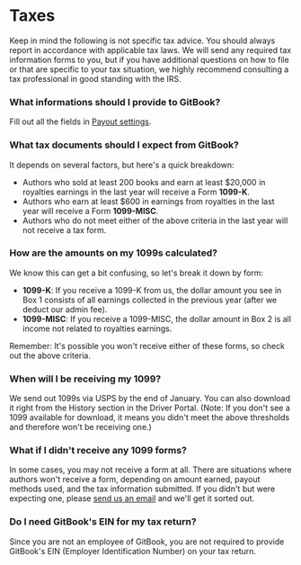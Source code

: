 # Taxes

Keep in mind the following is not specific tax advice. You should always report in accordance with applicable tax laws. We will send any required tax information forms to you, but if you have additional questions on how to file or that are specific to your tax situation, we highly recommend consulting a tax professional in good standing with the IRS.

### What informations should I provide to GitBook?

Fill out all the fields in [Payout settings](https://www.gitbook.com/settings/recipient).

### What tax documents should I expect from GitBook?

It depends on several factors, but here's a quick breakdown:
* Authors who sold at least 200 books and earn at least $20,000 in royalties earnings in the last year will receive a Form **1099-K**.
* Authors who earn at least $600 in earnings from royalties in the last year will receive a Form **1099-MISC**.
* Authors who do not meet either of the above criteria in the last year will not receive a tax form.

### How are the amounts on my 1099s calculated?

We know this can get a bit confusing, so let's break it down by form:
* **1099-K**: If you receive a 1099-K from us, the dollar amount you see in Box 1 consists of all earnings collected in the previous year (after we deduct our admin fee).
* **1099-MISC**: If you receive a 1099-MISC, the dollar amount in Box 2 is all income not related to royalties earnings.

Remember: It's possible you won't receive either of these forms, so check out the above criteria.

### When will I be receiving my 1099?

We send out 1099s via USPS by the end of January. You can also download it right from the History section in the Driver Portal. (Note: If you don't see a 1099 available for download, it means you didn't meet the above thresholds and therefore won't be receiving one.)

### What if I didn't receive any 1099 forms?

In some cases, you may not receive a form at all. There are situations where authors won't receive a form, depending on amount earned, payout methods used, and the tax information submitted. If you didn't but were expecting one, please [send us an email](https://www.gitbook.com/contact) and we'll get it sorted out.

### Do I need GitBook's EIN for my tax return?

Since you are not an employee of GitBook, you are not required to provide GitBook's EIN (Employer Identification Number) on your tax return.

